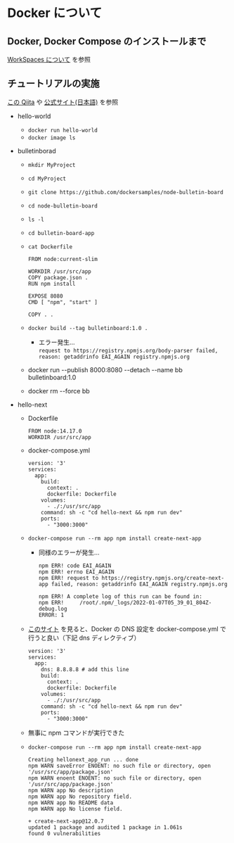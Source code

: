 # Docker について

## Docker, Docker Compose のインストールまで

[WorkSpaces について](./amazon-workspaces.md) を参照

## チュートリアルの実施

[この Qiita](https://qiita.com/zembutsu/items/24558f9d0d254e33088f) や [公式サイト(日本語)](https://docs.docker.jp/get-started/index.html) を参照

- hello-world

  - `docker run hello-world`
  - `docker image ls`

- bulletinborad

  - `mkdir MyProject`
  - `cd MyProject`
  - `git clone https://github.com/dockersamples/node-bulletin-board`
  - `cd node-bulletin-board`
  - `ls -l`
  - `cd bulletin-board-app`
  - `cat Dockerfile`

    ```
    FROM node:current-slim

    WORKDIR /usr/src/app
    COPY package.json .
    RUN npm install

    EXPOSE 8080
    CMD [ "npm", "start" ]

    COPY . .
    ```

  - `docker build --tag bulletinboard:1.0 .`
    - エラー発生…  
      `request to https://registry.npmjs.org/body-parser failed, reason: getaddrinfo EAI_AGAIN registry.npmjs.org`
  - docker run --publish 8000:8080 --detach --name bb bulletinboard:1.0
  - docker rm --force bb

- hello-next

  - Dockerfile
    ```
    FROM node:14.17.0
    WORKDIR /usr/src/app
    ```
  - docker-compose.yml

    ```
    version: '3'
    services:
      app:
        build:
          context: .
          dockerfile: Dockerfile
        volumes:
          - ./:/usr/src/app
        command: sh -c "cd hello-next && npm run dev"
        ports:
          - "3000:3000"

    ```

  - `docker-compose run --rm app npm install create-next-app`

    - 同様のエラーが発生…

      ```
      npm ERR! code EAI_AGAIN
      npm ERR! errno EAI_AGAIN
      npm ERR! request to https://registry.npmjs.org/create-next-app failed, reason: getaddrinfo EAI_AGAIN registry.npmjs.org

      npm ERR! A complete log of this run can be found in:
      npm ERR!     /root/.npm/_logs/2022-01-07T05_39_01_804Z-debug.log
      ERROR: 1

      ```

  - [このサイト](https://ondwn.com/blog-20190512/) を見ると、Docker の DNS 設定を docker-compose.yml で行うと良い（下記 dns ディレクティブ）

    ```
    version: '3'
    services:
      app:
        dns: 8.8.8.8 # add this line
        build:
          context: .
          dockerfile: Dockerfile
        volumes:
          - ./:/usr/src/app
        command: sh -c "cd hello-next && npm run dev"
        ports:
          - "3000:3000"

    ```

  - 無事に npm コマンドが実行できた
  - `docker-compose run --rm app npm install create-next-app`

    ```
    Creating hellonext_app_run ... done
    npm WARN saveError ENOENT: no such file or directory, open '/usr/src/app/package.json'
    npm WARN enoent ENOENT: no such file or directory, open '/usr/src/app/package.json'
    npm WARN app No description
    npm WARN app No repository field.
    npm WARN app No README data
    npm WARN app No license field.

    + create-next-app@12.0.7
    updated 1 package and audited 1 package in 1.061s
    found 0 vulnerabilities

    ```
